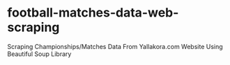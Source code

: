 # football-matches-data-web-scraping
Scraping Championships/Matches Data From Yallakora.com Website Using Beautiful Soup Library
